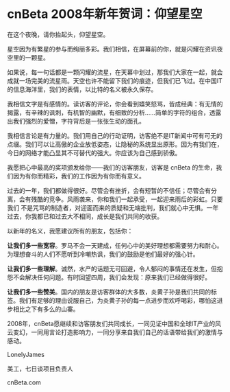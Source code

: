 # cnBeta 2008年新年贺词：仰望星空

在这个夜晚，请你抬起头，仰望星空。

星空因为有繁星的参与而绚丽多彩。我们相信，在屏幕前的你，就是闪耀在资讯夜空里的一颗星。

如果说，每一句话都是一颗闪耀的流星，在天幕中划过，那我们大家在一起，就会成就一场完美的流星雨。天空也许不能留下我们的痕迹，但我们已飞过。在中国IT的信息海洋里，我们的表情，以比特的名义被永久保存。

我相信文字是有感情的。读访客的评论，你会看到嬉笑怒骂，皆成经典：有无情的揭露，有辛辣的讽刺，有机智的幽默，有细致的分析……简单的字符的组合，透露出我们强烈的爱憎，字符背后是一张张生动的面孔。

我相信言论是有力量的。我们用自己的行动证明，访客绝不是IT新闻中可有可无的点缀。我们可以让高傲的企业放低姿态，让隐秘的系统显出原形。因为有我们在，今日的网络才能凸显其不可替代的强大。你应该为自己感到骄傲。

我愿把心中最高的奖项颁发给你——我们的访客朋友，访客是 cnBeta 的生命，我们因为有你而精彩，我们的工作因为有你而有意义。

过去的一年，我们都做得很好。尽管会有挫折，会有短暂的不信任；尽管会有分离，会有残酷的竞争。风雨袭来，你和我们一起承受，一起迎来雨后的彩虹。只要我们 不是咒骂的制造者，对迎面而来的质疑和无端批判，我们就心中无惧。一年过去，你我都已和过去大不相同，成长是我们共同的收获。

以新年的名义，我愿建议所有的朋友，包括你：

**让我们多一些宽容**。罗马不会一天建成，任何心中的美好理想都需要努力和耐心。为理想奋斗的人们不愿听到冷嘲热讽，我们的鼓励是他们最好的强心针。

**让我们多一些理解**。诚然，水产的话题无可回避，令人郁闷的事情还在发生，但抱怨不会解决任何问题。有时回望四周，我们会发现：原来我们已经做得很好。

**让我们多一些赞美**。国内的朋友是访客群体的大多数，炎黄子孙是我们共同的标签。我们有足够的理由说服自己，为炎黄子孙的每一点进步而欢呼喝彩，哪怕这进步相比之下有多么的山寨。

2008年，cnBeta愿继续和访客朋友们共同成长，一同见证中国和全球IT产业的风云变幻，一同用言论打造影响力，一同分享来自我们自己的话语带给我们的激情与感动。

LonelyJames

美工，七日谈项目负责人

cnBeta.com